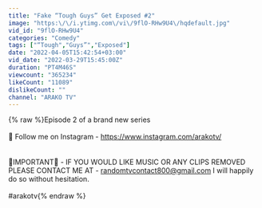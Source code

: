 ```yaml
---
title: "Fake “Tough Guys” Get Exposed #2"
image: "https:\/\/i.ytimg.com\/vi\/9flO-RHw9U4\/hqdefault.jpg"
vid_id: "9flO-RHw9U4"
categories: "Comedy"
tags: ["“Tough","Guys”","Exposed"]
date: "2022-04-05T15:42:54+03:00"
vid_date: "2022-03-29T15:45:00Z"
duration: "PT4M46S"
viewcount: "365234"
likeCount: "11089"
dislikeCount: ""
channel: "ARAKO TV"
---
```

{% raw %}Episode 2 of a brand new series <br /><br />🔵 Follow me on Instagram - <a rel="nofollow" target="blank" href="https://www.instagram.com/arakotv/">https://www.instagram.com/arakotv/</a><br /><br /><br />🔴IMPORTANT🔴 - IF YOU WOULD LIKE MUSIC OR ANY CLIPS REMOVED PLEASE CONTACT ME AT - randomtvcontact800@gmail.com I will happily do so without hesitation.<br /><br />#arakotv{% endraw %}
